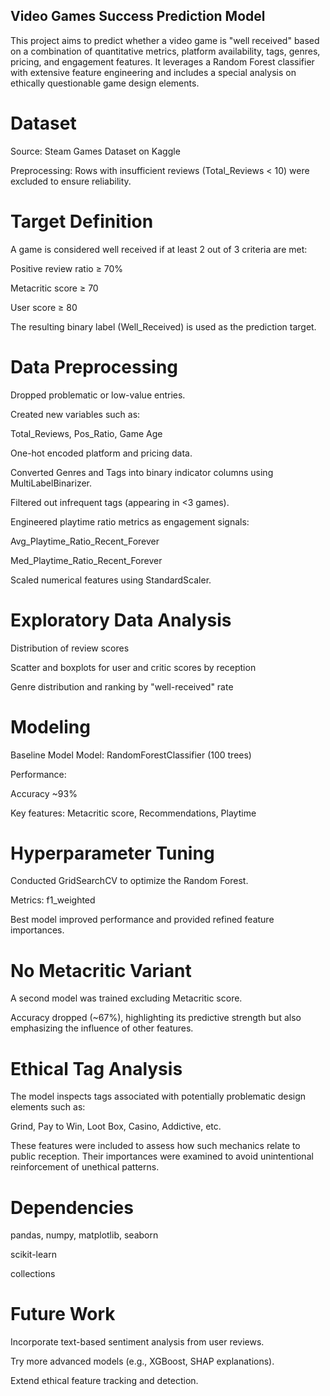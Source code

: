 ## Video Games Success Prediction Model

This project aims to predict whether a video game is "well received" based on a combination of quantitative metrics, platform availability, tags, genres, pricing, and engagement features. It leverages a Random Forest classifier with extensive feature engineering and includes a special analysis on ethically questionable game design elements.

# Dataset
Source: Steam Games Dataset on Kaggle

Preprocessing: Rows with insufficient reviews (Total_Reviews < 10) were excluded to ensure reliability.

# Target Definition
A game is considered well received if at least 2 out of 3 criteria are met:

Positive review ratio ≥ 70%

Metacritic score ≥ 70

User score ≥ 80

The resulting binary label (Well_Received) is used as the prediction target.

# Data Preprocessing
Dropped problematic or low-value entries.

Created new variables such as:

Total_Reviews, Pos_Ratio, Game Age

One-hot encoded platform and pricing data.

Converted Genres and Tags into binary indicator columns using MultiLabelBinarizer.

Filtered out infrequent tags (appearing in <3 games).

Engineered playtime ratio metrics as engagement signals:

Avg_Playtime_Ratio_Recent_Forever

Med_Playtime_Ratio_Recent_Forever

Scaled numerical features using StandardScaler.

# Exploratory Data Analysis
Distribution of review scores

Scatter and boxplots for user and critic scores by reception

Genre distribution and ranking by "well-received" rate

# Modeling
Baseline Model
Model: RandomForestClassifier (100 trees)

Performance:

Accuracy ~93%

Key features: Metacritic score, Recommendations, Playtime

# Hyperparameter Tuning
Conducted GridSearchCV to optimize the Random Forest.

Metrics: f1_weighted

Best model improved performance and provided refined feature importances.

# No Metacritic Variant
A second model was trained excluding Metacritic score.

Accuracy dropped (~67%), highlighting its predictive strength but also emphasizing the influence of other features.

# Ethical Tag Analysis
The model inspects tags associated with potentially problematic design elements such as:

Grind, Pay to Win, Loot Box, Casino, Addictive, etc.

These features were included to assess how such mechanics relate to public reception. Their importances were examined to avoid unintentional reinforcement of unethical patterns.

# Dependencies
pandas, numpy, matplotlib, seaborn

scikit-learn

collections

# Future Work
Incorporate text-based sentiment analysis from user reviews.

Try more advanced models (e.g., XGBoost, SHAP explanations).

Extend ethical feature tracking and detection.
